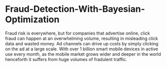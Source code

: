 # Fraud-Detection-With-Bayesian-Optimization

  Fraud risk is everywhere, but for companies that advertise online, click fraud can happen at an overwhelming volume, resulting in misleading click data and wasted money. Ad channels can drive up costs by simply clicking on the ad at a large scale. With over 1 billion smart mobile devices in active use every month, as the mobile market grows wider and deeper in the world henceforth it suffers from huge volumes of fradulent traffic.
